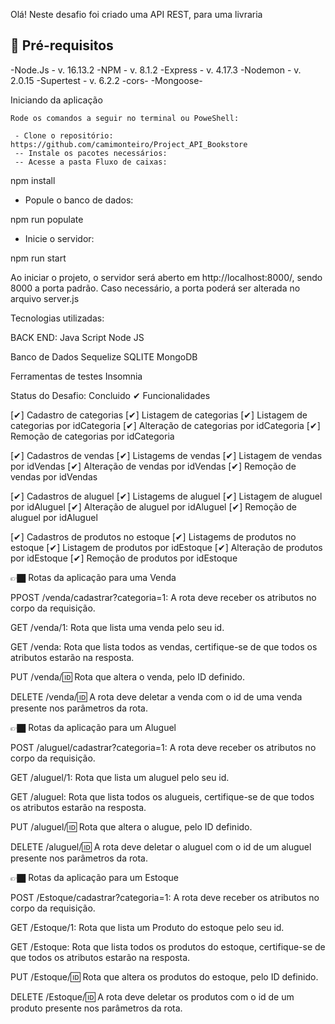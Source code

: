 Olá! Neste desafio foi criado uma API REST, para uma livraria


## 📘 Pré-requisitos

-Node.Js - v. 16.13.2
-NPM - v. 8.1.2
-Express - v. 4.17.3
-Nodemon - v. 2.0.15
-Supertest - v. 6.2.2
-cors-
-Mongoose-


 Iniciando da aplicação

	Rode os comandos a seguir no terminal ou PoweShell:

	 - Clone o repositório: https://github.com/camimonteiro/Project_API_Bookstore
	 -- Instale os pacotes necessários:
	 -- Acesse a pasta Fluxo de caixas: 

npm install

- Popule o banco de dados:

npm run populate

- Inicie o servidor:

npm run start

Ao iniciar o projeto, o servidor será aberto em http://localhost:8000/, sendo 8000 a porta padrão. 
Caso necessário, a porta poderá ser alterada no arquivo server.js</p>







Tecnologias utilizadas:

BACK END:
Java Script
Node JS

Banco de Dados
Sequelize
SQLITE
MongoDB 

Ferramentas de testes
Insomnia



Status do Desafio: Concluido ✔
Funcionalidades

[✔] Cadastro de categorias
[✔] Listagem de categorias
[✔] Listagem de categorias por idCategoria
[✔] Alteração de categorias por idCategoria
[✔] Remoção de categorias por idCategoria

[✔] Cadastros de vendas
[✔] Listagems de vendas
[✔] Listagem de vendas por idVendas
[✔] Alteração de vendas por idVendas
[✔] Remoção de vendas por idVendas

[✔] Cadastros de aluguel
[✔] Listagems de aluguel
[✔] Listagem de aluguel por idAluguel
[✔] Alteração de aluguel por idAluguel
[✔] Remoção de aluguel por idAluguel

[✔] Cadastros de produtos no estoque
[✔] Listagems de produtos no estoque
[✔] Listagem de produtos por idEstoque
[✔] Alteração de produtos por idEstoque
[✔] Remoção de produtos por idEstoque

👉🏿 Rotas da aplicação para uma Venda

PPOST /venda/cadastrar?categoria=1: A rota deve receber os atributos no corpo da requisição.

GET /venda/1: Rota que lista uma venda pelo seu id.

GET /venda: Rota que lista todos as vendas, certifique-se de que todos os atributos estarão na resposta.

PUT /venda/:id: Rota que altera o venda, pelo ID definido.

DELETE /venda/:id: A rota deve deletar a venda com o id de uma venda presente nos parâmetros da rota.



👉🏿 Rotas da aplicação para um Aluguel

POST /aluguel/cadastrar?categoria=1: A rota deve receber os atributos no corpo da requisição.

GET /aluguel/1: Rota que lista um aluguel pelo seu id.

GET /aluguel: Rota que lista todos os alugueis, certifique-se de que todos os atributos estarão na resposta.

PUT /aluguel/:id: Rota que altera o alugue, pelo ID definido.

DELETE /aluguel/:id: A rota deve deletar o aluguel com o id de um aluguel presente nos parâmetros da rota.



👉🏿 Rotas da aplicação para um Estoque

POST /Estoque/cadastrar?categoria=1: A rota deve receber os atributos no corpo da requisição.

GET /Estoque/1: Rota que lista um Produto do estoque pelo seu id.

GET /Estoque: Rota que lista todos os produtos do estoque, certifique-se de que todos os atributos estarão na resposta.

PUT /Estoque/:id: Rota que altera os produtos do estoque, pelo ID definido.

DELETE /Estoque/:id: A rota deve deletar os produtos com o id de um produto presente nos parâmetros da rota.






